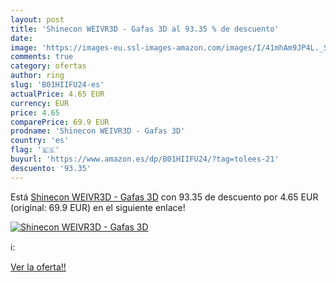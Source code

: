 ```yaml
---
layout: post
title: 'Shinecon WEIVR3D - Gafas 3D al 93.35 % de descuento'
date: 
image: 'https://images-eu.ssl-images-amazon.com/images/I/41mhAm9JP4L._SL200_.jpg'
comments: true
category: ofertas
author: ring
slug: 'B01HIIFU24-es'
actualPrice: 4.65 EUR
currency: EUR
price: 4.65
comparePrice: 69.9 EUR
prodname: 'Shinecon WEIVR3D - Gafas 3D'
country: 'es'
flag: '🇪🇸'
buyurl: 'https://www.amazon.es/dp/B01HIIFU24/?tag=tolees-21'
descuento: '93.35'
---
```


Está [Shinecon WEIVR3D - Gafas 3D](https://www.amazon.es/dp/B01HIIFU24/?tag=tolees-21) con 93.35 de descuento por 4.65 EUR (original: 69.9 EUR) en el siguiente enlace!

[![Shinecon WEIVR3D - Gafas 3D](https://images-eu.ssl-images-amazon.com/images/I/41mhAm9JP4L._SL200_.jpg)](https://www.amazon.es/dp/B01HIIFU24/?tag=tolees-21)

ℹ️:


[Ver la oferta!!](https://www.amazon.es/dp/B01HIIFU24/?tag=tolees-21)
